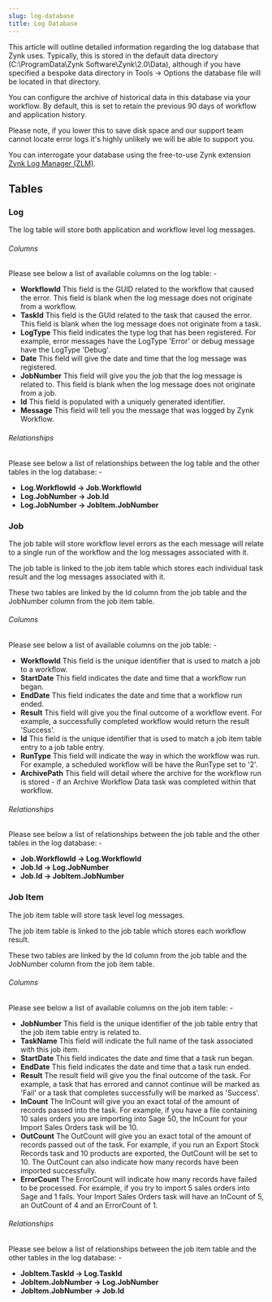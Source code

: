```yaml
---
slug: log-database
title: Log Database
---
```

This article will outline detailed information regarding the log database that Zynk uses. Typically, this is stored in the default data directory (C:\ProgramData\Zynk Software\Zynk\2.0\Data), although if you have specified a bespoke data directory in Tools -> Options the database file will be located in that directory.

You can configure the archive of historical data in this database via your workflow. By default, this is set to retain the previous 90 days of workflow and application history.

Please note, if you lower this to save disk space and our support team cannot locate error logs it's highly unlikely we will be able to support you.

You can interrogate your database using the free-to-use Zynk extension [Zynk Log Manager (ZLM)](zynk-log-manager-zlm).

## Tables
### Log
The log table will store both application and workflow level log messages. 

###### Columns
Please see below a list of available columns on the log table: -
* __WorkflowId__ This field is the GUID related to the workflow that caused the error. This field is blank when the log message does not originate from a workflow.
* __TaskId__ This field is the GUId related to the task that caused the error. This field is blank when the log message does not originate from a task.
* __LogType__ This field indicates the type log that has been registered. For example, error messages have the LogType 'Error' or debug message have the LogType 'Debug'.
* __Date__ This field will give the date and time that the log message was registered.
* __JobNumber__ This field will give you the job that the log message is related to. This field is blank when the log message does not originate from a job.
* __Id__ This field is populated with a uniquely generated identifier.
* __Message__ This field will tell you the message that was logged by Zynk Workflow.

###### Relationships
Please see below a list of relationships between the log table and the other tables in the log database: -
* __Log.WorkflowId -> Job.WorkflowId__
* __Log.JobNumber -> Job.Id__
* __Log.JobNumber -> JobItem.JobNumber__

### Job
The job table will store workflow level errors as the each message will relate to a single run of the workflow and the log messages associated with it.

The job table is linked to the job item table which stores each individual task result and the log messages associated with it. 

These two tables are linked by the Id column from the job table and the JobNumber column from the job item table.

###### Columns
Please see below a list of available columns on the job table: -
* __WorkflowId__ This field is the unique identifier that is used to match a job to a workflow.
* __StartDate__ This field indicates the date and time that a workflow run began.
* __EndDate__ This field indicates the date and time that a workflow run ended.
* __Result__ This field will give you the final outcome of a workflow event. For example, a successfully completed workflow would return the result 'Success'.
* __Id__ This field is the unique identifier that is used to match a job item table entry to a job table entry.
* __RunType__ This field will indicate the way in which the workflow was run. For example, a scheduled workflow will be have the RunType set to '2'.
* __ArchivePath__ This field will detail where the archive for the workflow run is stored - if an Archive Workflow Data task was completed within that workflow.

###### Relationships
Please see below a list of relationships between the job table and the other tables in the log database: -
* __Job.WorkflowId -> Log.WorkflowId__
* __Job.Id -> Log.JobNumber__
* __Job.Id -> JobItem.JobNumber__

### Job Item
The job item table will store task level log messages.

The job item table is linked to the job table which stores each workflow result.

These two tables are linked by the Id column from the job table and the JobNumber column from the job item table.

###### Columns
Please see below a list of available columns on the job item table: -
* __JobNumber__ This field is the unique identifier of the job table entry that the job item table entry is related to.
* __TaskName__ This field will indicate the full name of the task associated with this job item.
* __StartDate__ This field indicates the date and time that a task run began.
* __EndDate__ This field indicates the date and time that a task run ended.
* __Result__ The result field will give you the final outcome of the task. For example, a task that has errored and cannot continue will be marked as 'Fail' or a task that completes successfully will be marked as 'Success'.
* __InCount__ The InCount will give you an exact total of the amount of records passed into the task. For example, if you have a file containing 10 sales orders you are importing into Sage 50, the InCount for your Import Sales Orders task will be 10.
* __OutCount__ The OutCount will give you an exact total of the amount of records passed out of the task. For example, if you run an Export Stock Records task and 10 products are exported, the OutCount will be set to 10. The OutCount can also indicate how many records have been imported successfully.
* __ErrorCount__ The ErrorCount will indicate how many records have failed to be processed. For example, if you try to import 5 sales orders into Sage and 1 fails. Your Import Sales Orders task will have an InCount of 5, an OutCount of 4 and an ErrorCount of 1.

###### Relationships
Please see below a list of relationships between the job item table and the other tables in the log database: -
* __JobItem.TaskId -> Log.TaskId__
* __JobItem.JobNumber -> Log.JobNumber__
* __JobItem.JobNumber -> Job.Id__